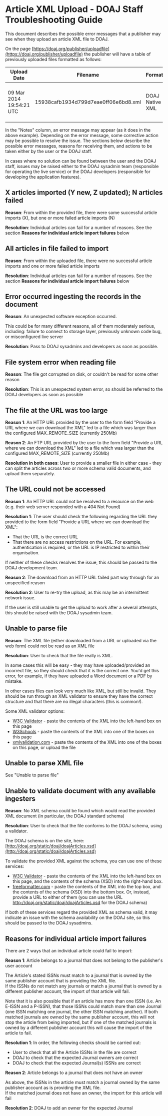 # Article XML Upload - DOAJ Staff Troubleshooting Guide

[comment]: <> (~~ArticleXMLUpload:TODO~~)

This document describes the possible error messages that a publisher may see when they upload an article XML file
to DOAJ.

On the page [https://doaj.org/publisher/uploadfile](https://doaj.org/publisher/uploadfile) the publisher will have a table of previously uploaded files formatted as follows:


| Upload Date | Filename | Format | Upload Status | Notes |
| ----------- | -------- | ------ | ------------- | ----- |
| 09 Mar 2014 19:54:21 UTC | 15938cafb1934d799d7eae0ff06e6bd8.xml | DOAJ Native XML | processing failed | All articles in file failed to import |

In the "Notes" column, an error message may appear (as it does in the above example).  Depending on the error message, some corrective action may be possible
to resolve the issue.  The sections below describe the possible error messages, reasons for receiving them, and actions to be taken
either by the user or the DOAJ staff.

In cases where no solution can be found between the user and the DOAJ staff, issues may be raised either to the DOAJ sysadmin team (responsible for operating the live service)
or the DOAJ developers (responsible for developing the application features).

## X articles imported (Y new, Z updated); N articles failed

**Reason**: From within the provided file, there were some successful article imports (X), but one or more failed article imports (N)

**Resolution**: Individual articles can fail for a number of reasons.  See the section **Reasons for individual article import failures** below

## All articles in file failed to import

**Reason**: From within the uploaded file, there were no successful article imports and one or more failed article imports

**Resolution**: Individual articles can fail for a number of reasons.  See the section **Reasons for individual article import failures** below

## Error occurred ingesting the records in the document

**Reason**: An unexpected software exception occurred.  

This could be for many different reasons, all of them moderately serious, including: failure to connect to storage layer, previously unknown code bug, or misconfigured live server

**Resolution**: Pass to DOAJ sysadmins and developers as soon as possible.


## File system error when reading file

**Reason**: The file got corrupted on disk, or couldn't be read for some other reason

**Resolution**: This is an unexpected system error, so should be referred to the DOAJ developers as soon as possible

## The file at the URL was too large

**Reason 1**: An HTTP URL provided by the user to the form field "Provide a URL where we can download the XML" led to a file which was larger than the configured MAX_REMOTE_SIZE (currently 250Mb)

**Reason 2**: An FTP URL provided by the user to the form field "Provide a URL where we can download the XML" led to a file which was larger than the configured MAX_REMOTE_SIZE (currently 250Mb)

**Resolution in both cases**: User to provide a smaller file in either case - they can split the articles across two or more schema valid documents, and upload them separately.


## The URL could not be accessed

**Reason 1**: An HTTP URL could not be resolved to a resource on the web (e.g. their web server responded with a 404 Not Found)

**Resolution 1**: The user should check the following regarding the URL they provided to the form field "Provide a URL where we can download the XML":

* That the URL is the correct URL
* That there are no access restrictions on the URL.  For example, authentication is required, or the URL is IP restricted to within their organisation.

If neither of these checks resolves the issue, this should be passed to the DOAJ development team.


**Reason 2**: The download from an HTTP URL failed part way through for an unspecified reason

**Resolution 2**: User to re-try the upload, as this may be an intermittent network issue.

If the user is still unable to get the upload to work after a several attempts, this should be raised with the DOAJ sysadmin team.


## Unable to parse file

**Reason**: The XML file (either downloaded from a URL or uploaded via the web form) could not be read as an XML file

**Resolution**: User to check that the file really is XML.  

In some cases this will be easy - they may have uploaded/provided an incorrect file, so they should check that it is the correct one.  You'd get this error, for example, if they 
have uploaded a Word document or a PDF by mistake.

In other cases files can look very much like XML, but still be invalid.  They should be run through an XML validator to ensure they have the correct structure and that there are no illegal characters (this is common!).

Some XML validator options:

* [W3C Validator](http://www.utilities-online.info/xsdvalidation) - paste the contents of the XML into the left-hand box on this page
* [W3Schools](http://www.w3schools.com/xml/xml_validator.asp) - paste the contents of the XML into one of the boxes on this page
* [xmlvalidation.com](http://www.xmlvalidation.com/) - paste the contents of the XML into one of the boxes on this page, or upload the file

## Unable to parse XML file

See "Unable to parse file"

## Unable to validate document with any available ingesters

**Reason**: No XML schema could be found which would read the provided XML document (in particular, the DOAJ standard schema)

**Resolution**: User to check that the file conforms to the DOAJ schema, using a validator.

The DOAJ schema is on the site, here: [http://doaj.org/static/doaj/doajArticles.xsd](http://doaj.org/static/doaj/doajArticles.xsd)

To validate the provided XML against the schema, you can use one of these services:

* [W3C Validator](http://www.utilities-online.info/xsdvalidation) - paste the contents of the XML into the left-hand box on this page, and the contents of the schema (XSD) into the right-hand box.
* [freeformatter.com](http://www.freeformatter.com/xml-validator-xsd.html) - paste the contents of the XML into the top box, and the contents of the schema (XSD) into the bottom box.  Or, instead, provide a URL to either of them (you can use the URL http://doaj.org/static/doaj/doajArticles.xsd for the DOAJ schema)

If both of these services regard the provided XML as schema valid, it may indicate an issue with the schema availability on the DOAJ site, so this should be passed to the DOAJ sysadmins.



## Reasons for individual article import failures

There are 2 ways that an individual article could fail to import:

**Reason 1**: Article belongs to a journal that does not belong to the publisher's user account

The Article's stated ISSNs must match to a journal that is owned by the same publisher account that is providing the XML file.  
If the ISSNs do not match any journals or match a journal that is owned by a different publisher account, the import of that
article will fail.

Note that it is also possible that if an article has more than one ISSN (i.e. An E-ISSN and a P-ISSN), that those ISSNs could match more than one
Journal (one ISSN matching one journal, the other ISSN matching another).  If both matched journals are owned by the same 
publisher account, this will not stop the article from being imported, but if one of the matched journals is owned by a different publisher account 
this will cause the import of the article to fail.

**Resolution 1**: In order, the following checks should be carried out:

* User to check that all the Article ISSNs in the file are correct
* DOAJ to check that the expected Journal owners are correct
* DOAJ to check that the expected Journal(s) ISSNs are correct


**Reason 2**: Article belongs to a journal that does not have an owner

As above, the ISSNs in the article must match a journal owned by the same publisher account as is providing the XML file.  
If the matched journal does not have an owner, the import for this article will fail

**Resolution 2**: DOAJ to add an owner for the expected Journal